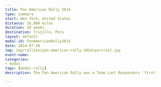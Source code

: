```yaml
---
title: Pan American Rally 2014
type: summary
start: New York, United States
distance: 16,000 miles
duration: 16 weeks
destination: Trujillo, Peru
layout: default
modal-id: PanAmericanRally2014
date: 2014-07-20
img: img/rallies/pan-american-rally-2014/portrait.jpg
event-name: 
categories:
- modal
tags: [modal-rally]
description: The Pan American Rally was a Team Last Responders 'first'. For this project, the team designed a route, planned a time table and organized the vehicle donation without the assistance of an organizer. The project revolved around raising money, donating medical supplies, and two vehicles to our partner charities - Vive Peru and Esperanca.

---
```

